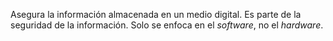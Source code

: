 Asegura la información almacenada en un medio digital. Es parte de la seguridad de la información. Solo se enfoca en el *software*, no el *hardware*.